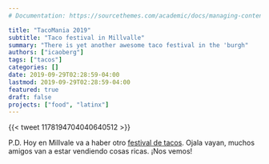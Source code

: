 ```yaml
---
# Documentation: https://sourcethemes.com/academic/docs/managing-content/

title: "TacoMania 2019"
subtitle: "Taco festival in Millvalle"
summary: "There is yet another awesome taco festival in the 'burgh"
authors: ["icaoberg"]
tags: ["tacos"]
categories: []
date: 2019-09-29T02:28:59-04:00
lastmod: 2019-09-29T02:28:59-04:00
featured: true
draft: false
projects: ["food", "latinx"]
---
```


{{< tweet 1178194704040640512 >}}

P.D. Hoy en Millvale va a haber otro [festival de tacos](https://www.facebook.com/events/614305229395994/). Ojala vayan, muchos amigos van a estar vendiendo cosas ricas. ¡Nos vemos!
